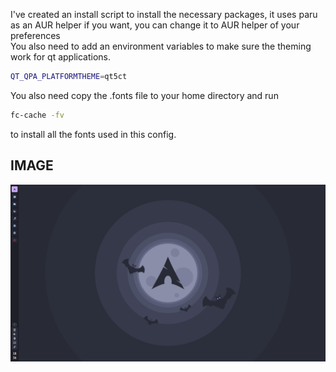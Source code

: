 I've created an install script to install the necessary packages, it uses paru as an AUR helper if you want, you can change it to AUR helper of your preferences<br>
You also need to add an environment variables to make sure the theming work for qt applications.

```bash
QT_QPA_PLATFORMTHEME=qt5ct
```

You also need copy the .fonts file to your home directory and run

```bash
fc-cache -fv
```
to install all the fonts used in this config.


## IMAGE
![img](images/dracula.png)
